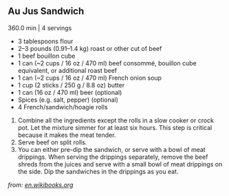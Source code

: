 <div id="QXUgSnVzIFNhbmR3aWNo"></div>

## Au Jus Sandwich

360.0 min | 4 servings

* 3 tablespoons flour
* 2–3 pounds \(0\.91–1\.4 kg\) roast or other cut of beef
* 1 beef bouillon cube
* 1 can \(~2 cups / 16 oz / 470 ml\) beef consommé, bouillon cube equivalent, or additional roast beef
* 1 can \(~2 cups / 16 oz / 470 ml\) French onion soup
* 1 cup \(2 sticks / 250 g / 8\.8 oz\) butter
* 1 can \(16 oz / 470 ml\) beer \(optional\)
* Spices \(e\.g\. salt, pepper\) \(optional\)
* 4 French/sandwich/hoagie rolls

<!-- -->
1. Combine all the ingredients except the rolls in a slow cooker or crock pot\. Let the mixture simmer for at least six hours\. This step is critical because it makes the meat tender\.
2. Serve beef on split rolls\.
3. You can either pre\-dip the sandwich, or serve with a bowl of meat drippings\. When serving the drippings separately, remove the beef shreds from the juices and serve with a small bowl of meat drippings on the side\. Dip the sandwiches in the drippings as you eat\.


_from:_ [_en\.wikibooks\.org_](https://en\.wikibooks\.org/wiki/Cookbook:Au\_Jus\_Sandwich)

